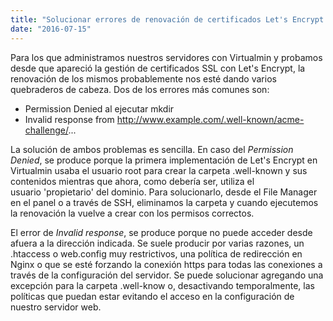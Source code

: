 ```yaml
---
title: "Solucionar errores de renovación de certificados Let's Encrypt en Virtualmin"
date: "2016-07-15"
---
```


Para los que administramos nuestros servidores con Virtualmin y probamos desde que apareció la gestión de certificados SSL con Let's Encrypt, la renovación de los mismos probablemente nos esté dando varios quebraderos de cabeza. Dos de los errores más comunes son:

- Permission Denied al ejecutar mkdir
- Invalid response from http://www.example.com/.well-known/acme-challenge/...

La solución de ambos problemas es sencilla. En caso del _Permission Denied_, se produce porque la primera implementación de Let's Encrypt en Virtualmin usaba el usuario root para crear la carpeta .well-known y sus contenidos mientras que ahora, como debería ser, utiliza el usuario 'propietario' del dominio. Para solucionarlo, desde el File Manager en el panel o a través de SSH, eliminamos la carpeta y cuando ejecutemos la renovación la vuelve a crear con los permisos correctos.

El error de _Invalid response_, se produce porque no puede acceder desde afuera a la dirección indicada. Se suele producir por varias razones, un .htaccess o web.config muy restrictivos, una política de redirección en Nginx o que se esté forzando la conexión https para todas las conexiones a través de la configuración del servidor. Se puede solucionar agregando una excepción para la carpeta .well-know o, desactivando temporalmente, las políticas que puedan estar evitando el acceso en la configuración de nuestro servidor web.

